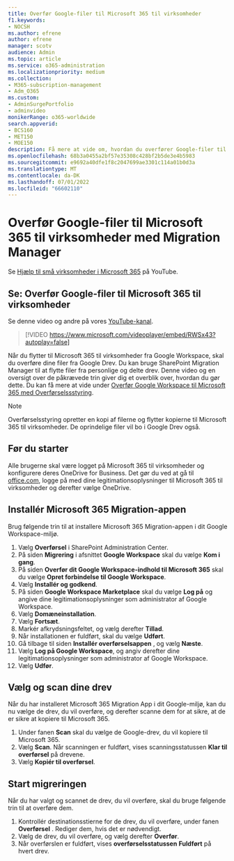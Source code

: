 ```yaml
---
title: Overfør Google-filer til Microsoft 365 til virksomheder
f1.keywords:
- NOCSH
ms.author: efrene
author: efrene
manager: scotv
audience: Admin
ms.topic: article
ms.service: o365-administration
ms.localizationpriority: medium
ms.collection:
- M365-subscription-management
- Adm_O365
ms.custom:
- AdminSurgePortfolio
- adminvideo
monikerRange: o365-worldwide
search.appverid:
- BCS160
- MET150
- MOE150
description: Få mere at vide om, hvordan du overfører Google-filer til Microsoft 365 til virksomheder ved hjælp af SharePoint Migration Manager.
ms.openlocfilehash: 68b3a0455a2bf57e35308c428bf2b5de3e4b5983
ms.sourcegitcommit: e9692a40dfe1f8c2047699ae3301c114a01b0d3a
ms.translationtype: MT
ms.contentlocale: da-DK
ms.lasthandoff: 07/01/2022
ms.locfileid: "66602110"
---
```

# <a name="migrate-google-files-to-microsoft-365-for-business-with-migration-manager"></a>Overfør Google-filer til Microsoft 365 til virksomheder med Migration Manager

Se [Hjælp til små virksomheder i Microsoft 365](https://go.microsoft.com/fwlink/?linkid=2197659) på YouTube.

## <a name="watch-migrate-google-files-to-microsoft-365-for-business"></a>Se: Overfør Google-filer til Microsoft 365 til virksomheder

Se denne video og andre på vores [YouTube-kanal](https://go.microsoft.com/fwlink/?linkid=2198217).

> [!VIDEO https://www.microsoft.com/videoplayer/embed/RWSx43?autoplay=false]

Når du flytter til Microsoft 365 til virksomheder fra Google Workspace, skal du overføre dine filer fra Google Drev. Du kan bruge SharePoint Migration Manager til at flytte filer fra personlige og delte drev. Denne video og en oversigt over de påkrævede trin giver dig et overblik over, hvordan du gør dette. Du kan få mere at vide under [Overfør Google Workspace til Microsoft 365 med Overførselssstyring](/sharepointmigration/mm-google-overview).

> [!NOTE]
> Overførselsstyring opretter en kopi af filerne og flytter kopierne til Microsoft 365 til virksomheder. De oprindelige filer vil bo i Google Drev også.

## <a name="before-you-start"></a>Før du starter

Alle brugerne skal være logget på Microsoft 365 til virksomheder og konfigurere deres OneDrive for Business. Det gør du ved at gå til [office.com](https://office.com), logge på med dine legitimationsoplysninger til Microsoft 365 til virksomheder og derefter vælge OneDrive.

## <a name="install-the-microsoft-365-migration-app"></a>Installér Microsoft 365 Migration-appen

Brug følgende trin til at installere Microsoft 365 Migration-appen i dit Google Workspace-miljø. 
1. Vælg **Overførsel** i SharePoint Administration Center.
2. På siden **Migrering** i afsnittet **Google Workspace** skal du vælge **Kom i gang**.
3. På siden **Overfør dit Google Workspace-indhold til Microsoft 365** skal du vælge **Opret forbindelse til Google Workspace**.
4. Vælg **Installér og godkend**.
5. På siden **Google Workspace Marketplace** skal du vælge **Log på** og angive dine legitimationsoplysninger som administrator af Google Workspace.
6. Vælg **Domæneinstallation**.
7. Vælg **Fortsæt**.
8. Markér afkrydsningsfeltet, og vælg derefter **Tillad**.
9. Når installationen er fuldført, skal du vælge **Udført**.
10. Gå tilbage til siden **Installér overførselsappen** , og vælg **Næste**.
11. Vælg **Log på Google Workspace**, og angiv derefter dine legitimationsoplysninger som administrator af Google Workspace.
12. Vælg **Udfør**.

## <a name="select-and-scan-your-drives"></a>Vælg og scan dine drev

Når du har installeret Microsoft 365 Migration App i dit Google-miljø, kan du nu vælge de drev, du vil overføre, og derefter scanne dem for at sikre, at de er sikre at kopiere til Microsoft 365.

1. Under fanen **Scan** skal du vælge de Google-drev, du vil kopiere til Microsoft 365.
2. Vælg **Scan**. Når scanningen er fuldført, vises scanningsstatussen **Klar til overførsel** på drevene.
3. Vælg **Kopiér til overførsel**.

## <a name="start-the-migration"></a>Start migreringen

Når du har valgt og scannet de drev, du vil overføre, skal du bruge følgende trin til at overføre dem.

1. Kontrollér destinationsstierne for de drev, du vil overføre, under fanen **Overførsel** . Rediger dem, hvis det er nødvendigt.
2. Vælg de drev, du vil overføre, og vælg derefter **Overfør**. 
3. Når overførslen er fuldført, vises **overførselsstatussen** **Fuldført** på hvert drev.